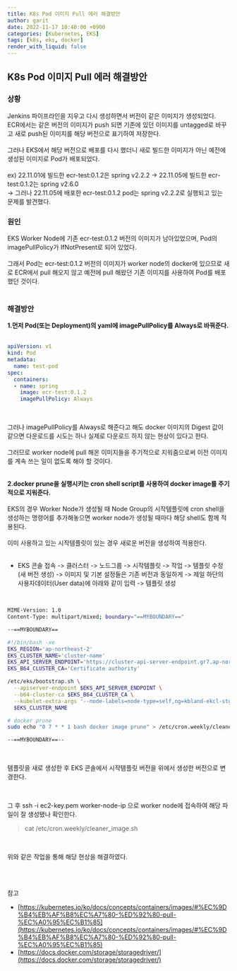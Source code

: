 ```yaml
---
title: K8s Pod 이미지 Pull 에러 해결방안
author: garit
date: 2022-11-17 10:40:00 +0900
categories: [Kubernetes, EKS]
tags: [k8s, eks, docker]
render_with_liquid: false
---
```


## K8s Pod 이미지 Pull 에러 해결방안

### 상황
Jenkins 파이프라인을 지우고 다시 생성하면서 버전이 같은 이미지가 생성되었다.  
ECR에서는 같은 버전의 이미지가 push 되면 기존에 있던 이미지를 untagged로 바꾸고 새로 push된 이미지를 해당 버전으로 표기하여 저장한다.  
<br/>
그러나 EKS에서 해당 버전으로 배포를 다시 했더니 새로 빌드한 이미지가 아닌 예전에 생성된 이미지로 Pod가 배포되었다.  
<br/>
ex) 22.11.01에 빌드한 ecr-test:0.1.2은 spring v2.2.2 -> 22.11.05에 빌드한 ecr-test:0.1.2는 spring v2.6.0  
    -> 그러나 22.11.05에 배포한 ecr-test:0.1.2 pod는 spring v2.2.2로 실행되고 있는 문제를 발견했다.  
	
### 원인
EKS Worker Node에 기존 ecr-test:0.1.2 버전의 이미지가 남아있었으며, Pod의 imagePullPolicy가 IfNotPresent로 되어 있었다.  
<br/>
그래서 Pod는 ecr-test:0.1.2 버전의 이미지가 worker node의 docker에 있으므로 새로 ECR에서 pull 해오지 않고 예전에 pull 해왔던 기존 이미지를 사용하여 Pod를 배포했던 것이다.  
<br/>

### 해결방안
**1.먼저 Pod(또는 Deployment)의 yaml에 imagePullPolicy를 Always로 바꿔준다.**  
<br/>

```yaml
apiVersion: v1
kind: Pod
metadata: 
  name: test-pod
spec:
  containers:
  - name: spring
    image: ecr-test:0.1.2
    imagePullPolicy: Always
```
<br/>

그러나 imagePullPolicy를 Always로 해준다고 해도 docker 이미지의 Digest 값이 같으면 다운로드를 시도는 하나 실제로 다운로드 하지 않는 현상이 있다고 한다.  
<br/>
그러므로 worker node에 pull 해온 이미지들을 주기적으로 지워줌으로써 이전 이미지를 계속 쓰는 일이 없도록 해야 할 것이다.  
<br/>

**2.docker prune을 실행시키는 cron shell script를 사용하여 docker image를 주기적으로 지워준다.**  
<br/>
EKS의 경우 Worker Node가 생성될 때 Node Group의 시작템플릿에 cron shell을 생성하는 명령어를 추가해놓으면 worker node가 생성될 때마다 해당 shell도 함께 적용된다.  
<br/>
이미 사용하고 있는 시작템플릿이 있는 경우 새로운 버전을 생성하여 적용한다.  
<br/>

- EKS 콘솔 접속 -> 클러스터 -> 노드그룹 -> 시작템플릿 -> 작업 -> 템플릿 수정(새 버전 생성) -> 이미지 및 기본 설정들은 기존 버전과 동일하게 -> 제일 하단의 사용자데이터(User data)에 아래와 같이 입력 -> 템플릿 생성  

<br/>


```bash
MIME-Version: 1.0
Content-Type: multipart/mixed; boundary="==MYBOUNDARY=="

--==MYBOUNDARY==

#!/bin/bash -xe
EKS_REGION='ap-northeast-2'
EKS_CLUSTER_NAME='cluster-name'
EKS_API_SERVER_ENDPOINT='https://cluster-api-server-endpoint.gr7.ap-northeast-2.eks.amazonaws.com'
EKS_B64_CLUSTER_CA='Certificate authority'

/etc/eks/bootstrap.sh \
  --apiserver-endpoint $EKS_API_SERVER_ENDPOINT \
  --b64-cluster-ca $EKS_B64_CLUSTER_CA \
  --kubelet-extra-args '--node-labels=node-type=self,ng=kbland-ekcl-stg-ap' \
  $EKS_CLUSTER_NAME

# docker prune
sudo echo "0 7 * * 1 bash docker image prune" > /etc/cron.weekly/cleaner_image.sh && chmod +x /etc/cron.weekly/cleaner_image.sh

--==MYBOUNDARY==--
```   

<br/>

템플릿을 새로 생성한 후 EKS 콘솔에서 시작템플릿 버전을 위에서 생성한 버전으로 변경한다.  

<br/>

그 후 ssh -i ec2-key.pem worker-node-ip 으로 worker node에 접속하여 해당 파일이 잘 생성됐나 확인한다.  
> cat /etc/cron.weekly/cleaner_image.sh

<br/>

위와 같은 작업을 통해 해당 현상을 해결하였다.   

<br/><br/>

참고
- [https://kubernetes.io/ko/docs/concepts/containers/images/#%EC%9D%B4%EB%AF%B8%EC%A7%80-%ED%92%80-pull-%EC%A0%95%EC%B1%85](https://kubernetes.io/ko/docs/concepts/containers/images/#%EC%9D%B4%EB%AF%B8%EC%A7%80-%ED%92%80-pull-%EC%A0%95%EC%B1%85)
- [https://docs.docker.com/storage/storagedriver/](https://docs.docker.com/storage/storagedriver/)
